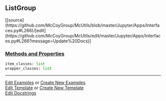 ## <a id="McUtils.Jupyter.Apps.Interfaces.ListGroup">ListGroup</a> 
<div class="docs-source-link" markdown="1">
[[source](https://github.com/McCoyGroup/McUtils/blob/master/Jupyter/Apps/Interfaces.py#L266)/[edit](https://github.com/McCoyGroup/McUtils/edit/master/Jupyter/Apps/Interfaces.py#L266?message=Update%20Docs)]
</div>



<div class="collapsible-section">
 <div class="collapsible-section collapsible-section-header" markdown="1">
 
### <a class="collapse-link" data-toggle="collapse" href="#methods">Methods and Properties</a> <a class="float-right" data-toggle="collapse" href="#methods"><i class="fa fa-chevron-down"></i></a>

 </div>
 <div class="collapsible-section collapsible-section-body collapse" id="methods" markdown="1">

```python
item_classes: list
wrapper_classes: list
```


 </div>
</div>




___

[Edit Examples](https://github.com/McCoyGroup/McUtils/edit/gh-pages/ci/examples/McUtils/Jupyter/Apps/Interfaces/ListGroup.md) or 
[Create New Examples](https://github.com/McCoyGroup/McUtils/new/gh-pages/?filename=ci/examples/McUtils/Jupyter/Apps/Interfaces/ListGroup.md) <br/>
[Edit Template](https://github.com/McCoyGroup/McUtils/edit/gh-pages/ci/docs/McUtils/Jupyter/Apps/Interfaces/ListGroup.md) or 
[Create New Template](https://github.com/McCoyGroup/McUtils/new/gh-pages/?filename=ci/docs/templates/McUtils/Jupyter/Apps/Interfaces/ListGroup.md) <br/>
[Edit Docstrings](https://github.com/McCoyGroup/McUtils/edit/master/Jupyter/Apps/Interfaces.py#L266?message=Update%20Docs)